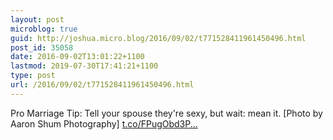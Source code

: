 ```yaml
---
layout: post
microblog: true
guid: http://joshua.micro.blog/2016/09/02/t771528411961450496.html
post_id: 35058
date: 2016-09-02T13:01:22+1100
lastmod: 2019-07-30T17:41:21+1100
type: post
url: /2016/09/02/t771528411961450496.html
---
```

Pro Marriage Tip: Tell your spouse they're sexy, but wait: mean it. [Photo by Aaron Shum Photography] [t.co/FPugObd3P...](https://t.co/FPugObd3P1)
